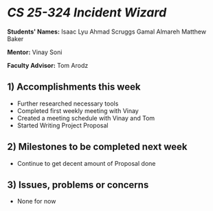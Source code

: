 # *CS 25-324 Incident Wizard*

**Students' Names:**
Isaac Lyu
Ahmad Scruggs
Gamal Almareh
Matthew Baker

**Mentor:**
Vinay Soni

**Faculty Advisor:**
Tom Arodz

## 1) Accomplishments this week ##
   - Further researched necessary tools
   - Completed first weekly meeting with Vinay
   - Created a meeting schedule with Vinay and Tom
   - Started Writing Project Proposal

## 2) Milestones to be completed next week ##
   - Continue to get decent amount of Proposal done

## 3) Issues, problems or concerns ##
   - None for now
   


